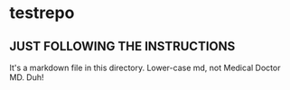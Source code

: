 # testrepo

## JUST FOLLOWING THE INSTRUCTIONS

It's a markdown file in this directory. Lower-case md, not Medical Doctor MD. Duh!
